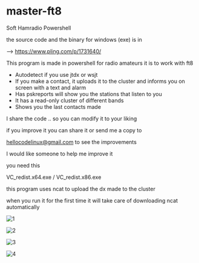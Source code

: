 # master-ft8
Soft Hamradio Powershell

the source code and the binary for windows (exe) is in

-->  https://www.pling.com/p/1731640/

This program is made in powershell for radio amateurs it is to work with ft8

* Autodetect if you use jtdx or wsjt
* If you make a contact, it uploads it to the cluster and informs you on screen with a text and alarm
* Has pskreports will show you the stations that listen to you
* It has a read-only cluster of different bands
* Shows you the last contacts made

I share the code .. so you can modify it to your liking 

if you improve it you can share it or send me a copy to

hellocodelinux@gmail.com to see the improvements

I would like someone to help me improve it

you need this

VC_redist.x64.exe / VC_redist.x86.exe

this program uses ncat to upload the dx made to the cluster

when you run it for the first time it will take care of downloading ncat automatically

![1](https://user-images.githubusercontent.com/95554670/158025002-8cc11ed0-ed17-4fd9-934d-4c884667e172.png)

![2](https://user-images.githubusercontent.com/95554670/158025004-a18916fb-30f4-4da1-92b1-fb2e46928ddf.png)

![3](https://user-images.githubusercontent.com/95554670/158025006-1e63c720-13c9-4128-8368-cc341f2b5276.png)

![4](https://user-images.githubusercontent.com/95554670/158025008-7e0cb59b-dc10-4f39-a8e8-235e387bc587.png)

